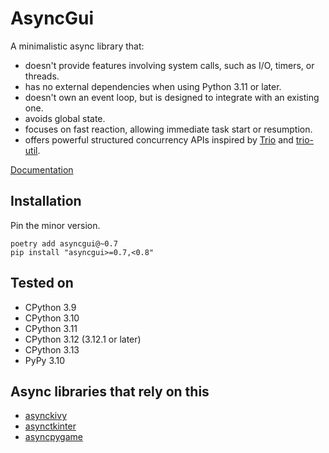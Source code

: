 # AsyncGui

A minimalistic async library that:

- doesn't provide features involving system calls, such as I/O, timers, or threads.
- has no external dependencies when using Python 3.11 or later.
- doesn't own an event loop, but is designed to integrate with an existing one.
- avoids global state.
- focuses on fast reaction, allowing immediate task start or resumption.
- offers powerful structured concurrency APIs inspired by [Trio](https://trio.readthedocs.io/en/stable/) and [trio-util](https://trio-util.readthedocs.io/en/latest/).

[Documentation](https://asyncgui.github.io/asyncgui/)

## Installation

Pin the minor version.

```text
poetry add asyncgui@~0.7
pip install "asyncgui>=0.7,<0.8"
```

## Tested on

- CPython 3.9
- CPython 3.10
- CPython 3.11
- CPython 3.12 (3.12.1 or later)
- CPython 3.13
- PyPy 3.10

## Async libraries that rely on this

- [asynckivy](https://github.com/asyncgui/asynckivy)
- [asynctkinter](https://github.com/asyncgui/asynctkinter)
- [asyncpygame](https://github.com/asyncgui/asyncpygame)
